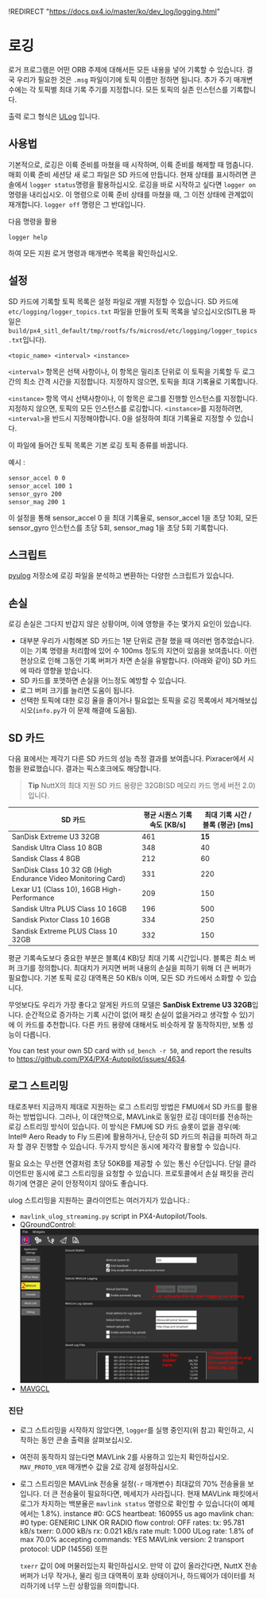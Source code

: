 !REDIRECT "https://docs.px4.io/master/ko/dev_log/logging.html"

# 로깅

로거 프로그램은 어떤 ORB 주제에 대해서든 모든 내용을 넣어 기록할 수 있습니다. 결국 우리가 필요한 것은 `.msg` 파일이기에 토픽 이름만 정하면 됩니다. 추가 주기 매개변수에는 각 토픽별 최대 기록 주기를 지정합니다. 모든 토픽의 실존 인스턴스를 기록합니다.

출력 로그 형식은 [ULog](../log/ulog_file_format.md) 입니다.

## 사용법

기본적으로, 로깅은 이륙 준비를 마쳤을 때 시작하며, 이륙 준비를 해제할 때 멈춥니다. 매회 이륙 준비 세션당 새 로그 파일은 SD 카드에 만듭니다. 현재 상태를 표시하려면 콘솔에서 `logger status`명령을 활용하십시오. 로깅을 바로 시작하고 싶다면 `logger on` 명령을 내리십시오. 이 명령으로 이륙 준비 상태를 마쳤을 때, 그 이전 상태에 관계없이 재개합니다. `logger off` 명령은 그 반대입니다.

다음 명령을 활용

    logger help
    

하여 모든 지원 로거 명령과 매개변수 목록을 확인하십시오.

## 설정

SD 카드에 기록할 토픽 목록은 설정 파일로 개별 지정할 수 있습니다. SD 카드에 `etc/logging/logger_topics.txt` 파일을 만들어 토픽 목록을 넣으십시오(SITL용 파일은 `build/px4_sitl_default/tmp/rootfs/fs/microsd/etc/logging/logger_topics.txt`입니다). 

    <topic_name> <interval> <instance>
    

`<interval>` 항목은 선택 사항이나, 이 항목은 밀리초 단위로 이 토픽을 기록할 두 로그간의 최소 간격 시간을 지정합니다. 지정하지 않으면, 토픽을 최대 기록율로 기록합니다.

`<instance>` 항목 역시 선택사항이나, 이 항목은 로그를 진행할 인스턴스를 지정합니다. 지정하지 않으면, 토픽의 모든 인스턴스를 로깅합니다. `<instance>`를 지정하려면, `<interval>`을 반드시 지정해야합니다. 0을 설정하여 최대 기록율로 지정할 수 있습니다.

이 파일에 들어간 토픽 목록은 기본 로깅 토픽 종류를 바꿉니다.

예시 :

    sensor_accel 0 0
    sensor_accel 100 1
    sensor_gyro 200
    sensor_mag 200 1
    

이 설정을 통해 sensor_accel 0 을 최대 기록율로, sensor_accel 1을 초당 10회, 모든 sensor_gyro 인스턴스를 초당 5회, sensor_mag 1을 초당 5회 기록합니다.

## 스크립트

[pyulog](https://github.com/PX4/pyulog) 저장소에 로깅 파일을 분석하고 변환하는 다양한 스크립트가 있습니다.

## 손실

로깅 손실은 그다지 반갑지 않은 상황이며, 이에 영향을 주는 몇가지 요인이 있습니다.

- 대부분 우리가 시험해본 SD 카드는 1분 단위로 관찰 했을 때 여러번 멈추었습니다. 이는 기록 명령을 처리함에 있어 수 100ms 정도의 지연이 있음을 보여줍니다. 이런 현상으로 인해 그동안 기록 버퍼가 차면 손실을 유발합니다. (아래와 같이) SD 카드에 따라 영향을 받습니다.
- SD 카드를 포맷하면 손실을 어느정도 예방할 수 있습니다.
- 로그 버퍼 크기를 늘리면 도움이 됩니다.
- 선택한 토픽에 대한 로깅 율을 줄이거나 필요없는 토픽을 로깅 목록에서 제거해보십시오(`info.py`가 이 문제 해결에 도움됨).

## SD 카드

다음 표에서는 제각기 다른 SD 카드의 성능 측정 결과를 보여줍니다. Pixracer에서 시험을 완료했습니다. 결과는 픽스호크에도 해당합니다.

> **Tip** NuttX의 최대 지원 SD 카드 용량은 32GB(SD 메모리 카드 명세 버전 2.0) 입니다.

| SD 카드                                                         | 평균 시퀀스 기록 속도 [KB/s] | 최대 기록 시간 / 블록 (평균) [ms] |
| ------------------------------------------------------------- | ------------------- | ----------------------- |
| SanDisk Extreme U3 32GB                                       | 461                 | **15**                  |
| Sandisk Ultra Class 10 8GB                                    | 348                 | 40                      |
| Sandisk Class 4 8GB                                           | 212                 | 60                      |
| SanDisk Class 10 32 GB (High Endurance Video Monitoring Card) | 331                 | 220                     |
| Lexar U1 (Class 10), 16GB High-Performance                    | 209                 | 150                     |
| Sandisk Ultra PLUS Class 10 16GB                              | 196                 | 500                     |
| Sandisk Pixtor Class 10 16GB                                  | 334                 | 250                     |
| Sandisk Extreme PLUS Class 10 32GB                            | 332                 | 150                     |

평균 기록속도보다 중요한 부분은 블록(4 KB)당 최대 기록 시간입니다. 블록은 최소 버퍼 크기를 정의합니다. 최대치가 커지면 버퍼 내용의 손실을 피하기 위해 더 큰 버퍼가 필요합니다. 기본 토픽 로깅 대역폭은 50 KB/s 이며, 모든 SD 카드에서 소화할 수 있습니다.

무엇보다도 우리가 가장 좋다고 알게된 카드의 모델은 **SanDisk Extreme U3 32GB**입니다. 순간적으로 증가하는 기록 시간이 없(어 패킷 손실이 없을거라고 생각할 수 있)기에 이 카드를 추천합니다. 다른 카드 용량에 대해서도 비슷하게 잘 동작하지만, 보통 성능이 다릅니다.

You can test your own SD card with `sd_bench -r 50`, and report the results to https://github.com/PX4/PX4-Autopilot/issues/4634.

## 로그 스트리밍

태로초부터 지금까지 제대로 지원하는 로그 스트리밍 방법은 FMU에서 SD 카드를 활용하는 방법입니다. 그러나, 이 대안책으로, MAVLink로 동일한 로깅 데이터를 전송하는 로깅 스트리밍 방식이 있습니다. 이 방식은 FMU에 SD 카드 슬롯이 없을 경우(예: Intel® Aero Ready to Fly 드론)에 활용하거나, 단순히 SD 카드의 취급을 피하려 하고자 할 경우 진행할 수 있습니다. 두가지 방식은 동시에 제각각 활용할 수 있습니다.

필요 요소는 무선랜 연결처럼 초당 50KB를 제공할 수 있는 통신 수단입니다. 단일 클라이언트만 동시에 로그 스트리밍을 요청할 수 있습니다. 프로토콜에서 손실 패킷을 관리하기에 연결은 굳이 안정적이지 않아도 좋습니다.

ulog 스트리밍을 지원하는 클라이언트는 여러가지가 있습니다.:

- `mavlink_ulog_streaming.py` script in PX4-Autopilot/Tools.
- QGroundControl:![QGC 로그 스트리밍](../../assets/gcs/qgc-log-streaming.png)
- [MAVGCL](https://github.com/ecmnet/MAVGCL)

### 진단

- 로그 스트리밍을 시작하지 않았다면, `logger`를 실행 중인지(위 참고) 확인하고, 시작하는 동안 콘솔 출력을 살펴보십시오.
- 여전히 동작하지 않는다면 MAVLink 2를 사용하고 있는지 확인하십시오. `MAV_PROTO_VER` 매개변수 값을 2로 강제 설정하십시오.
- 로그 스트리밍은 MAVLink 전송율 설정(`-r` 매개변수) 최대값의 70% 전송율을 보입니다. 더 큰 전송율이 필요하다면, 메세지가 사라집니다. 현재 MAVLink 패킷에서 로그가 차지하는 백분율은 `mavlink status` 명령으로 확인할 수 있습니다(이 예제에서는 1.8%). 
        instance #0:
              GCS heartbeat:  160955 us ago
              mavlink chan: #0
              type:           GENERIC LINK OR RADIO
              flow control:   OFF
              rates:
              tx: 95.781 kB/s
              txerr: 0.000 kB/s
              rx: 0.021 kB/s
              rate mult: 1.000
              ULog rate: 1.8% of max 70.0%
              accepting commands: YES
              MAVLink version: 2
              transport protocol: UDP (14556) 또한 
    
    `txerr` 값이 0에 머물러있는지 확인하십시오. 만약 이 값이 올라간다면, NuttX 전송 버퍼가 너무 작거나, 물리 링크 대역폭이 포화 상태이거나, 하드웨어가 데이터를 처리하기에 너무 느린 상황임을 의미합니다.